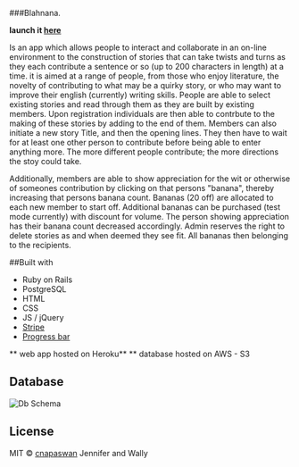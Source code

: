 ###Blahnana.

  **launch it [here](https://blahnana.herokuapp.com/)**

Is an app which allows people to interact and collaborate in an on-line environment to the construction of stories that can take twists and turns as they each contribute a sentence or so (up to 200 characters in length) at a time. it is aimed at a range of people, from those who enjoy literature, the novelty of contributing to what may be a quirky story, or who may want to improve their english (currently) writing skills. People are able to select existing stories and read through them as they are built by existing members. Upon registration individuals are then able to contrbute to the making of these stories by adding to the end of them. Members can also initiate a new story Title, and then the opening lines. They then have to wait for at least one other person to contribute before being able to enter anything more. The more different people contribute; the more directions the stoy could take.

Additionally, members are able to show appreciation for the wit or otherwise of someones contribution by clicking on that persons "banana", thereby increasing that persons banana count. Bananas (20 off) are allocated to each new member to start off. Additional bananas can be purchased (test mode currently) with discount for volume. The person showing appreciation has their banana count decreased accordingly. Admin reserves the right to delete stories as and when deemed they see fit. All bananas then belonging to the recipients.

##Built with

- Ruby on Rails
- PostgreSQL
- HTML
- CSS
- JS / jQuery
- [Stripe](https://stripe.com/docs/checkout/rails)
- [Progress bar](http://carlofontanos.com/character-count-with-live-progress-bar-using-jquery/)

** web app hosted on Heroku**
** database hosted on AWS - S3

## Database
![Db Schema](/assets/images/db_structure.png)

## License

MIT © [cnapaswan](https://github.com/cnapaswan)
Jennifer and Wally
